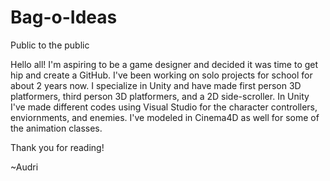 # Bag-o-Ideas
Public to the public 

Hello all!
I'm aspiring to be a game designer and decided it was time to get hip and create a GitHub.
I've been working on solo projects for school for about 2 years now.
I specialize in Unity and have made first person 3D platformers, third person 3D platformers, and a 2D side-scroller.
In Unity I've made different codes using Visual Studio for the character controllers, enviornments, and enemies.
I've modeled in Cinema4D as well for some of the animation classes. 

Thank you for reading! 

~Audri 
